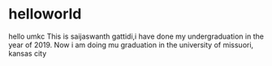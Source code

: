 # helloworld
hello umkc
This is saijaswanth gattidi,i have done my undergraduation in the year of 2019.
Now i am doing mu graduation in the university of missuori, kansas city

